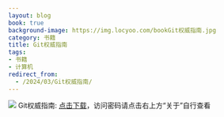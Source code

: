 ```yaml
---
layout: blog
book: true
background-image: https://img.locyoo.com/bookGit权威指南.jpg
category: 书籍
title: Git权威指南
tags:
- 书籍
- 计算机
redirect_from:
  - /2024/03/Git权威指南/
---
```

![](https://img.locyoo.com/bookGit权威指南.jpg)
Git权威指南: <a name = "ref1" href="https://url18.ctfile.com/f/50983618-1347923488-822ca3?p=3619">点击下载</a>，访问密码请点击右上方“关于”自行查看